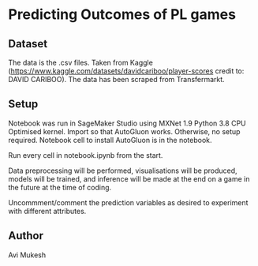 # Predicting Outcomes of PL games

## Dataset
The data is the .csv files. Taken from Kaggle (https://www.kaggle.com/datasets/davidcariboo/player-scores credit to: DAVID CARIBOO). The data has been scraped from Transfermarkt.

## Setup
Notebook was run in SageMaker Studio using MXNet 1.9 Python 3.8 CPU Optimised kernel. Import so that AutoGluon works.
Otherwise, no setup required. Notebook cell to install AutoGluon is in the notebook.

Run every cell in notebook.ipynb from the start.

Data preprocessing will be performed, visualisations will be produced, models will be trained, and inference will be made at the end on a game in the future at the time of coding.

Uncommment/comment the prediction variables as desired to experiment with different attributes.

## Author
Avi Mukesh
